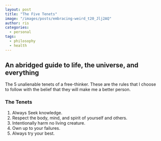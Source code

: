 ```yaml
---
layout: post
title: "The Five Tenets"
image: "/images/posts/embracing-weird_t20_Jlj2AQ"
author: ris
categories:
  - personal
tags:
  - philosophy
  - health
---
```


## An abridged guide to life, the universe, and everything

The 5 unalienable tenets of a free-thinker.  These are the rules that I choose to follow with the belief that they will make me a better person.

### The Tenets

1. Always Seek knowledge.
1. Respect the body, mind, and spirit of yourself and others.
1. Intentionally harm no living creature.
1. Own up to your failures.
1. Always try your best.